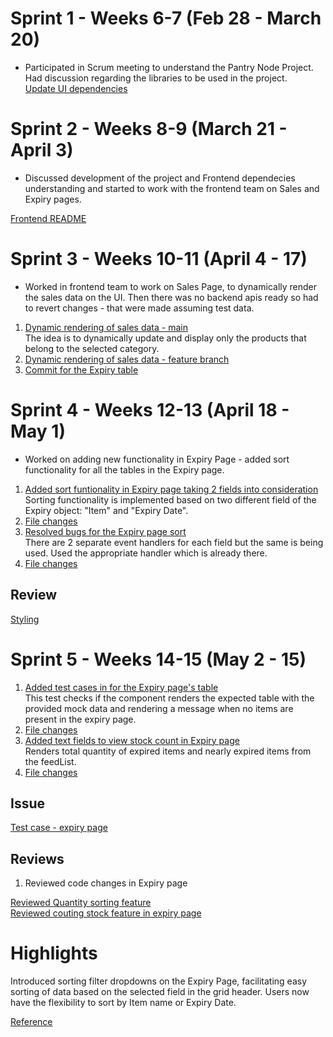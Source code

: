 # Sprint 1 - Weeks 6-7 (Feb 28 - March 20) 
  - Participated in Scrum meeting to understand the Pantry Node Project. Had discussion regarding the libraries to be used in the project. <br>
  [Update UI dependencies](https://github.com/ChicoState/PantryNode/issues/24)

# Sprint 2 -  Weeks 8-9 (March 21 - April 3)
  - Discussed development of the project and Frontend dependecies understanding and started to work with the frontend team on Sales and Expiry pages.

  [Frontend README](https://github.com/ChicoState/PantryNode/issues/67)

# Sprint 3 - Weeks 10-11 (April 4 - 17) 

 - Worked in frontend team to work on Sales Page, to dynamically render the sales data on the UI. Then there was no backend apis ready so had to revert changes - that were made assuming test data.

1. [Dynamic rendering of sales data - main ](https://github.com/ChicoState/PantryNode/pull/125) <br>
 The idea is to dynamically update and display only the products that belong to the selected category.
2. [Dynamic rendering of sales data - feature branch](https://github.com/ChicoState/PantryNode/pull/133) <br>
3. [Commit for the Expiry table](https://github.com/ChicoState/PantryNode/pull/133/commits/88271f6123e00bda2d07829060e4d62e94453a55)


# Sprint 4 - Weeks 12-13 (April 18 - May 1) 

- Worked on adding new functionality in Expiry Page - added sort functionality for all the tables in the Expiry page.

1. [Added sort funtionality in Expiry page taking 2 fields into consideration](https://github.com/ChicoState/PantryNode/pull/212) <br>Sorting functionality is implemented based on two different field of the Expiry object: "Item" and "Expiry Date". 
2. [File changes](https://github.com/ChicoState/PantryNode/pull/212/commits/e089cb33c66bdee42f7f2a566b4632d1ce64b802) <br>
3. [Resolved bugs for the Expiry page sort](https://github.com/ChicoState/PantryNode/pull/213) <br>
There are 2 separate event handlers for each field but the same is being used. Used the appropriate handler which is already there.
4. [File changes](https://github.com/ChicoState/PantryNode/pull/213/commits/9c91297a28b293ca049983c084a578fe2c3d9f6b)


## Review

[Styling](https://github.com/ChicoState/PantryNode/pull/190)

# Sprint 5 - Weeks 14-15 (May 2 - 15)

 1. [Added test cases in for the Expiry page's table](https://github.com/ChicoState/PantryNode/pull/248) <br>
 This test checks if the component renders the expected table with the provided mock data and rendering a message when no items are present in the expiry page.
 2. [File changes](https://github.com/ChicoState/PantryNode/pull/248/commits/e417ac6a7c888b628ec52a873635322c05cdc4f8) <br>
 3. [Added text fields to view stock count in Expiry page](https://github.com/ChicoState/PantryNode/pull/252) <br>
 Renders total quantity of expired items and nearly expired items from the feedList.
 4. [File changes](https://github.com/ChicoState/PantryNode/pull/252/commits) <br>

## Issue

 [Test case - expiry page](https://github.com/ChicoState/PantryNode/issues/238)

## Reviews

1. Reviewed code changes in Expiry page 

 [Reviewed Quantity sorting feature](https://github.com/ChicoState/PantryNode/pull/250) <br>
 [Reviewed couting stock feature in expiry page](https://github.com/ChicoState/PantryNode/pull/252)


# Highlights

Introduced sorting filter dropdowns on the Expiry Page, facilitating easy sorting of data based on the selected field in the grid header. Users now have the flexibility to sort by Item name or Expiry Date. 

[Reference](https://github.com/ChicoState/PantryNode/pull/212)
